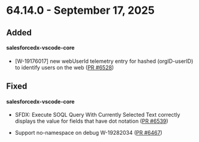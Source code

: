 # 64.14.0 - September 17, 2025

## Added

#### salesforcedx-vscode-core

- [W-19176017]  new webUserId telemetry entry for hashed (orgID-userID) to identify users on the web ([PR #6528](https://github.com/forcedotcom/salesforcedx-vscode/pull/6528))

## Fixed

#### salesforcedx-vscode-core

- SFDX: Execute SOQL Query With Currently Selected Text correctly displays the value for fields that have dot notation ([PR #6539](https://github.com/forcedotcom/salesforcedx-vscode/pull/6539))

- Support no-namespace on debug W-19282034 ([PR #6467](https://github.com/forcedotcom/salesforcedx-vscode/pull/6467))

